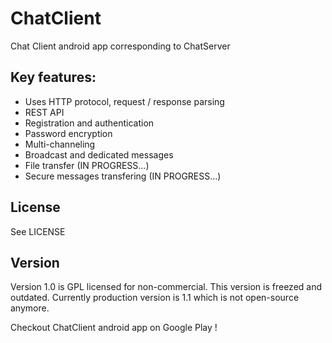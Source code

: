 # ChatClient

Chat Client android app corresponding to ChatServer

Key features:
-------------

- Uses HTTP protocol, request / response parsing
- REST API
- Registration and authentication
- Password encryption
- Multi-channeling
- Broadcast and dedicated messages
- File transfer (IN PROGRESS...)
- Secure messages transfering (IN PROGRESS...)
    
License
-------

See LICENSE

Version
-------

Version 1.0 is GPL licensed for non-commercial. This version is freezed and outdated.
Currently production version is 1.1 which is not open-source anymore.

Checkout ChatClient android app on Google Play !
